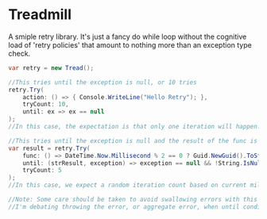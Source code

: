 # Treadmill
A smiple retry library. It's just a fancy do while loop without the cognitive load of 'retry policies' that amount to nothing more than an exception type check.

```cs
var retry = new Tread();

//This tries until the exception is null, or 10 tries
retry.Try(
    action: () => { Console.WriteLine("Hello Retry"); },
    tryCount: 10,
    until: ex => ex == null
);
//In this case, the expectation is that only one iteration will happen.

//This tries until the exception is null and the result of the func is not null or whitespace
var result = retry.Try(
    func: () => DateTime.Now.Millisecond % 2 == 0 ? Guid.NewGuid().ToString("N") : string.Empty,
    until: (strResult, exception) => exception == null && !String.IsNullOrWhiteSpace(strResult),
    tryCount: 5
);
//In this case, we expect a random iteration count based on current milliseconds being even.

//Note: Some care should be taken to avoid swallowing errors with this code. There are hooks to log errors that shouldn't be ignored.
//I'm debating throwing the error, or aggregate error, when until conditions are not met by the last iteration. Thoughts?
            
```